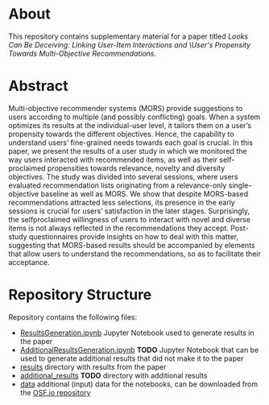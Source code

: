 # About

This repository contains supplementary material for a paper titled *Looks Can Be Deceiving: Linking User-Item Interactions and \\User's Propensity Towards Multi-Objective Recommendations*.

# Abstract
Multi-objective recommender systems (MORS) provide suggestions to users according to multiple (and possibly conflicting) goals.
When a system optimizes its results at the individual-user level, it tailors them on a user’s propensity towards the different objectives.
Hence, the capability to understand users’ fine-grained needs towards each goal is crucial. In this paper, we present the results of a user
study in which we monitored the way users interacted with recommended items, as well as their self-proclaimed propensities towards
relevance, novelty and diversity objectives. The study was divided into several sessions, where users evaluated recommendation lists
originating from a relevance-only single-objective baseline as well as MORS. We show that despite MORS-based recommendations
attracted less selections, its presence in the early sessions is crucial for users’ satisfaction in the later stages. Surprisingly, the selfproclaimed
willingness of users to interact with novel and diverse items is not always reflected in the recommendations they accept.
Post-study questionnaires provide insights on how to deal with this matter, suggesting that MORS-based results should be accompanied
by elements that allow users to understand the recommendations, so as to facilitate their acceptance.

# Repository Structure
Repository contains the following files:
- [ResultsGeneration.ipynb](./ResultsGeneration.ipynb) Jupyter Notebook used to generate results in the paper
- [AdditionalResultsGeneration.ipynb](./AdditionalResultsGeneration.ipynb) **TODO** Jupyter Notebook that can be used to generate additional results that did not make it to the paper
- [results](./results) directory with results from the paper
- [additional_results](./additional_results) **TODO** directory with additional results
- [data](./data) additional (input) data for the notebooks, can be downloaded from the [OSF.io repository](https://osf.io/7ekjp/?view_only=18f990bf547b4903b13ac3bc15544af1)